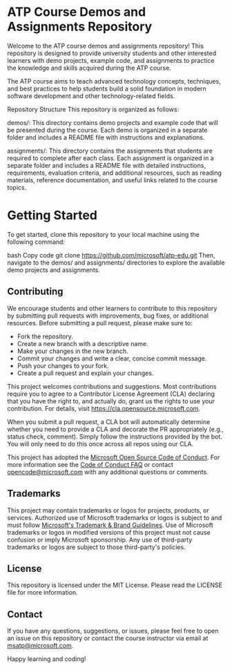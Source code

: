 # ATP Course Demos and Assignments Repository

Welcome to the ATP course demos and assignments repository! This repository is designed to provide university students and other interested learners with demo projects, example code, and assignments to practice the knowledge and skills acquired during the ATP course.

The ATP course aims to teach advanced technology concepts, techniques, and best practices to help students build a solid foundation in modern software development and other technology-related fields.

Repository Structure
This repository is organized as follows:

demos/: This directory contains demo projects and example code that will be presented during the course. Each demo is organized in a separate folder and includes a README file with instructions and explanations.

assignments/: This directory contains the assignments that students are required to complete after each class. Each assignment is organized in a separate folder and includes a README file with detailed instructions, requirements, evaluation criteria, and additional resources, such as reading materials, reference documentation, and useful links related to the course topics.

# Getting Started
To get started, clone this repository to your local machine using the following command:

bash
Copy code
git clone https://github.com/microsoft/atp-edu.git
Then, navigate to the demos/ and assignments/ directories to explore the available demo projects and assignments.

## Contributing

We encourage students and other learners to contribute to this repository by submitting pull requests with improvements, bug fixes, or additional resources. Before submitting a pull request, please make sure to:

- Fork the repository.
- Create a new branch with a descriptive name.
- Make your changes in the new branch.
- Commit your changes and write a clear, concise commit message.
- Push your changes to your fork.
- Create a pull request and explain your changes.

This project welcomes contributions and suggestions.  Most contributions require you to agree to a
Contributor License Agreement (CLA) declaring that you have the right to, and actually do, grant us
the rights to use your contribution. For details, visit https://cla.opensource.microsoft.com.

When you submit a pull request, a CLA bot will automatically determine whether you need to provide
a CLA and decorate the PR appropriately (e.g., status check, comment). Simply follow the instructions
provided by the bot. You will only need to do this once across all repos using our CLA.

This project has adopted the [Microsoft Open Source Code of Conduct](https://opensource.microsoft.com/codeofconduct/).
For more information see the [Code of Conduct FAQ](https://opensource.microsoft.com/codeofconduct/faq/) or
contact [opencode@microsoft.com](mailto:opencode@microsoft.com) with any additional questions or comments.

## Trademarks

This project may contain trademarks or logos for projects, products, or services. Authorized use of Microsoft 
trademarks or logos is subject to and must follow 
[Microsoft's Trademark & Brand Guidelines](https://www.microsoft.com/en-us/legal/intellectualproperty/trademarks/usage/general).
Use of Microsoft trademarks or logos in modified versions of this project must not cause confusion or imply Microsoft sponsorship.
Any use of third-party trademarks or logos are subject to those third-party's policies.

## License
This repository is licensed under the MIT License. Please read the LICENSE file for more information.

## Contact
If you have any questions, suggestions, or issues, please feel free to open an issue on this repository or contact the course instructor via email at msatp@microsoft.com.

Happy learning and coding!
